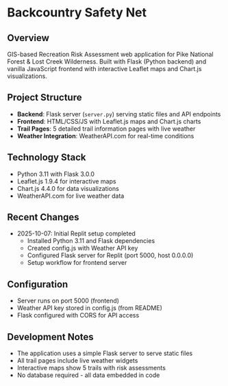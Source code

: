 # Backcountry Safety Net

## Overview
GIS-based Recreation Risk Assessment web application for Pike National Forest & Lost Creek Wilderness. Built with Flask (Python backend) and vanilla JavaScript frontend with interactive Leaflet maps and Chart.js visualizations.

## Project Structure
- **Backend**: Flask server (`server.py`) serving static files and API endpoints
- **Frontend**: HTML/CSS/JS with Leaflet.js maps and Chart.js charts
- **Trail Pages**: 5 detailed trail information pages with live weather
- **Weather Integration**: WeatherAPI.com for real-time conditions

## Technology Stack
- Python 3.11 with Flask 3.0.0
- Leaflet.js 1.9.4 for interactive maps
- Chart.js 4.4.0 for data visualizations
- WeatherAPI.com for live weather data

## Recent Changes
- 2025-10-07: Initial Replit setup completed
  - Installed Python 3.11 and Flask dependencies
  - Created config.js with Weather API key
  - Configured Flask server for Replit (port 5000, host 0.0.0.0)
  - Setup workflow for frontend server

## Configuration
- Server runs on port 5000 (frontend)
- Weather API key stored in config.js (from README)
- Flask configured with CORS for API access

## Development Notes
- The application uses a simple Flask server to serve static files
- All trail pages include live weather widgets
- Interactive maps show 5 trails with risk assessments
- No database required - all data embedded in code
